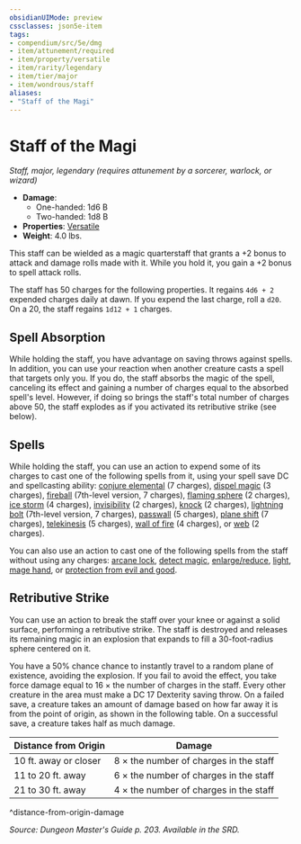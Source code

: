 ```yaml
---
obsidianUIMode: preview
cssclasses: json5e-item
tags:
- compendium/src/5e/dmg
- item/attunement/required
- item/property/versatile
- item/rarity/legendary
- item/tier/major
- item/wondrous/staff
aliases: 
- "Staff of the Magi"
---
```

# Staff of the Magi
*Staff, major, legendary (requires attunement by a sorcerer, warlock, or wizard)*  

- **Damage**:
  - One-handed: 1d6 B
  - Two-handed: 1d8 B
- **Properties**: [Versatile](/compendium/rules/item-properties.md#Versatile)
- **Weight**: 4.0 lbs.

This staff can be wielded as a magic quarterstaff that grants a +2 bonus to attack and damage rolls made with it. While you hold it, you gain a +2 bonus to spell attack rolls.

The staff has 50 charges for the following properties. It regains `4d6 + 2` expended charges daily at dawn. If you expend the last charge, roll a `d20`. On a 20, the staff regains `1d12 + 1` charges.

## Spell Absorption

While holding the staff, you have advantage on saving throws against spells. In addition, you can use your reaction when another creature casts a spell that targets only you. If you do, the staff absorbs the magic of the spell, canceling its effect and gaining a number of charges equal to the absorbed spell's level. However, if doing so brings the staff's total number of charges above 50, the staff explodes as if you activated its retributive strike (see below).

## Spells

While holding the staff, you can use an action to expend some of its charges to cast one of the following spells from it, using your spell save DC and spellcasting ability: [conjure elemental](/compendium/spells/conjure-elemental.md) (7 charges), [dispel magic](/compendium/spells/dispel-magic.md) (3 charges), [fireball](/compendium/spells/fireball.md) (7th-level version, 7 charges), [flaming sphere](/compendium/spells/flaming-sphere.md) (2 charges), [ice storm](/compendium/spells/ice-storm.md) (4 charges), [invisibility](/compendium/spells/invisibility.md) (2 charges), [knock](/compendium/spells/knock.md) (2 charges), [lightning bolt](/compendium/spells/lightning-bolt.md) (7th-level version, 7 charges), [passwall](/compendium/spells/passwall.md) (5 charges), [plane shift](/compendium/spells/plane-shift.md) (7 charges), [telekinesis](/compendium/spells/telekinesis.md) (5 charges), [wall of fire](/compendium/spells/wall-of-fire.md) (4 charges), or [web](/compendium/spells/web.md) (2 charges).

You can also use an action to cast one of the following spells from the staff without using any charges: [arcane lock](/compendium/spells/arcane-lock.md), [detect magic](/compendium/spells/detect-magic.md), [enlarge/reduce](/compendium/spells/enlarge-reduce.md), [light](/compendium/spells/light.md), [mage hand](/compendium/spells/mage-hand.md), or [protection from evil and good](/compendium/spells/protection-from-evil-and-good.md).

## Retributive Strike

You can use an action to break the staff over your knee or against a solid surface, performing a retributive strike. The staff is destroyed and releases its remaining magic in an explosion that expands to fill a 30-foot-radius sphere centered on it.

You have a 50% chance chance to instantly travel to a random plane of existence, avoiding the explosion. If you fail to avoid the effect, you take force damage equal to 16 × the number of charges in the staff. Every other creature in the area must make a DC 17 Dexterity saving throw. On a failed save, a creature takes an amount of damage based on how far away it is from the point of origin, as shown in the following table. On a successful save, a creature takes half as much damage.

| Distance from Origin | Damage |
|----------------------|--------|
| 10 ft. away or closer | 8 × the number of charges in the staff |
| 11 to 20 ft. away | 6 × the number of charges in the staff |
| 21 to 30 ft. away | 4 × the number of charges in the staff |
^distance-from-origin-damage

*Source: Dungeon Master's Guide p. 203. Available in the SRD.*
